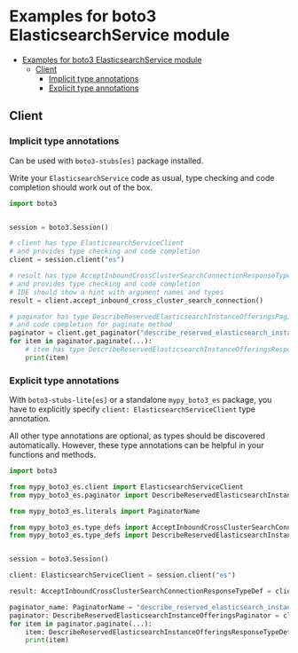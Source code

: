 <a id="examples-for-boto3-elasticsearchservice-module"></a>

# Examples for boto3 ElasticsearchService module

- [Examples for boto3 ElasticsearchService module](#examples-for-boto3-elasticsearchservice-module)
  - [Client](#client)
    - [Implicit type annotations](#implicit-type-annotations)
    - [Explicit type annotations](#explicit-type-annotations)

<a id="client"></a>

## Client

<a id="implicit-type-annotations"></a>

### Implicit type annotations

Can be used with `boto3-stubs[es]` package installed.

Write your `ElasticsearchService` code as usual, type checking and code
completion should work out of the box.

```python
import boto3


session = boto3.Session()

# client has type ElasticsearchServiceClient
# and provides type checking and code completion
client = session.client("es")

# result has type AcceptInboundCrossClusterSearchConnectionResponseTypeDef
# and provides type checking and code completion
# IDE should show a hint with argument names and types
result = client.accept_inbound_cross_cluster_search_connection()

# paginator has type DescribeReservedElasticsearchInstanceOfferingsPaginator and provides type checking
# and code completion for paginate method
paginator = client.get_paginator("describe_reserved_elasticsearch_instance_offerings")
for item in paginator.paginate(...):
    # item has type DescribeReservedElasticsearchInstanceOfferingsResponseTypeDef
    print(item)
```

<a id="explicit-type-annotations"></a>

### Explicit type annotations

With `boto3-stubs-lite[es]` or a standalone `mypy_boto3_es` package, you have
to explicitly specify `client: ElasticsearchServiceClient` type annotation.

All other type annotations are optional, as types should be discovered
automatically. However, these type annotations can be helpful in your functions
and methods.

```python
import boto3

from mypy_boto3_es.client import ElasticsearchServiceClient
from mypy_boto3_es.paginator import DescribeReservedElasticsearchInstanceOfferingsPaginator

from mypy_boto3_es.literals import PaginatorName

from mypy_boto3_es.type_defs import AcceptInboundCrossClusterSearchConnectionResponseTypeDef
from mypy_boto3_es.type_defs import DescribeReservedElasticsearchInstanceOfferingsResponseTypeDef


session = boto3.Session()

client: ElasticsearchServiceClient = session.client("es")

result: AcceptInboundCrossClusterSearchConnectionResponseTypeDef = client.accept_inbound_cross_cluster_search_connection()

paginator_name: PaginatorName = "describe_reserved_elasticsearch_instance_offerings"
paginator: DescribeReservedElasticsearchInstanceOfferingsPaginator = client.get_paginator(paginator_name)
for item in paginator.paginate(...):
    item: DescribeReservedElasticsearchInstanceOfferingsResponseTypeDef
    print(item)
```
